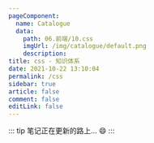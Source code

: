```yaml
---
pageComponent: 
  name: Catalogue
  data: 
    path: 06.前端/10.css
    imgUrl: /img/catalogue/default.png
    description: 
title: css - 知识体系
date: 2021-10-22 13:10:04
permalink: /css
sidebar: true
article: false
comment: false
editLink: false
---
```


::: tip
笔记正在更新的路上... :smile:
:::